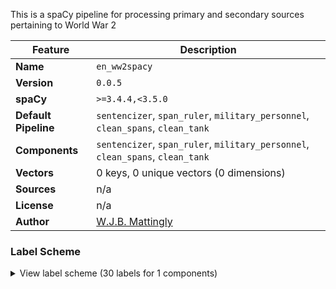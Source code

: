 This is a spaCy pipeline for processing primary and secondary sources pertaining to World War 2

| Feature | Description |
| --- | --- |
| **Name** | `en_ww2spacy` |
| **Version** | `0.0.5` |
| **spaCy** | `>=3.4.4,<3.5.0` |
| **Default Pipeline** | `sentencizer`, `span_ruler`, `military_personnel`, `clean_spans`, `clean_tank` |
| **Components** | `sentencizer`, `span_ruler`, `military_personnel`, `clean_spans`, `clean_tank` |
| **Vectors** | 0 keys, 0 unique vectors (0 dimensions) |
| **Sources** | n/a |
| **License** | n/a |
| **Author** | [W.J.B. Mattingly](https://github.com/wjbmattingly/ww2-spacy) |

### Label Scheme

<details>

<summary>View label scheme (30 labels for 1 components)</summary>

| Component | Labels |
| --- | --- |
| **`span_ruler`** | `AIRBORN_DIVISION`, `AMPHIBIOUS_VESSEL`, `ANTI_TANK`, `ARMORED_DIVISION`, `BATTALION`, `BATTLE`, `BATTLESHIP`, `BLADE`, `CARRIER`, `CARRIER_ESCORT`, `CAVALRY`, `CRUISER`, `DESTROYER`, `FLAMETHROWER`, `FRIGATE_DESTROYER_ESCORT`, `GRENADE`, `GUNBOAT`, `INFANTRY_DIVISION`, `MACHINE_GUN`, `MINE_VESSEL`, `MORTAR`, `MOUNTAIN_DIVISION`, `OPERATION`, `PISTOL`, `PLANE`, `RIFLE`, `SHOTGUN`, `SUBMACHINE_GUN`, `SUBMARINE`, `TANK` |

</details>